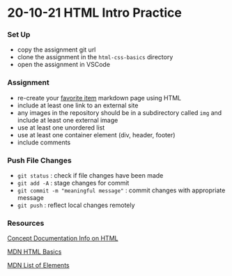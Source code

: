 # 20-10-21 HTML Intro Practice

### Set Up
- copy the assignment git url
- clone the assignment in the `html-css-basics` directory
- open the assignment in VSCode

### Assignment
- re-create your [favorite item](https://classroom.github.com/a/Ea0G48SY) markdown page using HTML
- include at least one link to an external site 
- any images in the repository should be in a subdirectory called `img` and include at least one external image
- use at least one unordered list
- use at least one container element (div, header, footer)
- include comments

### Push File Changes
- `git status` : check if file changes have been made
- `git add -A` : stage changes for commit
- `git commit -m "meaningful message"` : commit changes with appropriate message
- `git push` : reflect local changes remotely 

### Resources
[Concept Documentation Info on HTML](https://github.com/cs-parttime-2020-fall/part-time-program-syllabus/blob/master/html.md)

[MDN HTML Basics](https://developer.mozilla.org/en-US/docs/Learn/Getting_started_with_the_web/HTML_basics)

[MDN List of Elements](https://developer.mozilla.org/en-US/docs/Web/HTML/Element)
